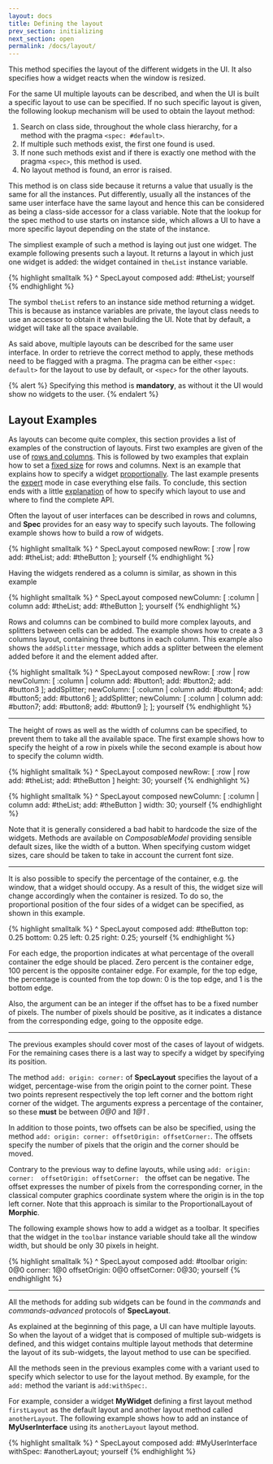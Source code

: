 ```yaml
---
layout: docs
title: Defining the layout
prev_section: initializing
next_section: open
permalink: /docs/layout/
---
```


This method specifies the layout of the different widgets in the UI.
It also specifies how a widget reacts when the window is resized.

For the same UI multiple layouts can be described, and when the UI is built a specific layout to use can be specified.
If no such specific layout is given, the following lookup mechanism will be used to obtain the layout method:

1. Search on class side, throughout the whole class hierarchy, for a method with the pragma `<spec: #default>`.
2. If multiple such methods exist, the first one found is used.
3. If none such methods exist and if there is exactly one method with the pragma `<spec>`, this method is used.
4. No layout method is found, an error is raised.

This method is on class side because it returns a value that usually is the same for all the instances.
Put differently, usually all the instances of the same user interface have the same layout and hence this can be considered as being a class-side accessor for a class variable.
Note that the lookup for the spec method to use starts on instance side, which allows a UI to have a more specific layout depending on the state of the instance.

The simpliest example of such a method is laying out just one widget.
The example following presents such a layout.
It returns a layout in which just one widget is added: the widget contained in `theList` instance variable.

{% highlight smalltalk %}
    ^ SpecLayout composed
        add: #theList;
        yourself
{% endhighlight %}

<p>The symbol <code>theList</code> refers to an instance side method returning a widget.
This is because as instance variables are private, the layout class needs to use an accessor to obtain it when building the UI.
Note that by default, a widget will take all the space available.</p>

<p>As said above, multiple layouts can be described for the same user interface.
In order to retrieve the correct method to apply, these methods need to be flagged with a pragma.
The pragma can be either <code>&lt;spec: default&gt;</code> for the layout to use by default, or <code>&lt;spec&gt;</code> for the other layouts.</p>

{% alert %}
Specifying this method is **mandatory**, as without it the UI would show no widgets to the user.
{% endalert %}


## Layout Examples

As layouts can become quite complex, this section provides a list of examples of the construction of layouts.
First two examples are given of the use of [rows and columns](#layout_rows_and_column_layout).
This is followed by two examples that explain how to set a [fixed size](#layout_set_size_pixels) for rows and columns.
Next is an example that explains how to specify a widget [proportionally](#layout_percentage).
The last example presents the [expert](#layout_expert) mode in case everything else fails.
To conclude, this section ends with a little [explanation](#layout_specify_layout) of how to specify which layout to use and where to find the complete API.

<a name="layout_rows_and_column_layout"></a>
Often the layout of user interfaces can be described in rows and columns, and **Spec** provides for an easy way to specify such layouts.
The following example shows how to build a row of widgets.

{% highlight smalltalk %}
^ SpecLayout composed
	newRow: [ :row |
		row
			add: #theList;
			add: #theButton
	];
	yourself
{% endhighlight %}

Having the widgets rendered as a column is similar, as shown in this example

{% highlight smalltalk %}
^ SpecLayout composed
	newColumn: [ :column |
		column
			add: #theList;
			add: #theButton
	];
	yourself
{% endhighlight %}


Rows and columns can be combined to build more complex layouts, and splitters between cells can be added.
The example shows how to create a 3 columns layout, containing three buttons in each column.
This example also shows the `addSplitter` message, which adds a splitter between the element added before it and the element added after.

{% highlight smalltalk %}
^ SpecLayout composed
	newRow: [ :row |
		row
			newColumn: [ :column | 
				 column
				 	add: #button1;
					add: #button2;
					add: #button3 
			];
			addSplitter;
			newColumn: [ :column | 
				 column
				 	add: #button4;
					add: #button5;
					add: #button6 
			];
			addSplitter;
			newColumn: [ :column | 
				 column
				 	add: #button7;
					add: #button8;
					add: #button9 
			];
	];
	yourself
{% endhighlight %}

---

<a name="layout_set_size_pixels"></a>
The height of rows as well as the width of columns can be specified, to prevent them to take all the available space.
The first example shows how to specify the height of a row in pixels while the second example is about how to specify the column width.

{% highlight smalltalk %}
^ SpecLayout composed
	newRow: [ :row |
		row
			add: #theList;
			add: #theButton
	] height: 30;
	yourself
{% endhighlight %}

{% highlight smalltalk %}
^ SpecLayout composed
	newColumn: [ :column |
		column
			add: #theList;
			add: #theButton
	] width: 30;
	yourself
{% endhighlight %}

Note that it is generally considered a bad habit to hardcode the size of the widgets.
Methods are available on *ComposableModel* providing sensible default sizes, like the width of a button.
When specifying custom widget sizes, care should be taken to take in account the current font size.

---

<a name="layout_percentage"></a>
It is also possible to specify the percentage of the container, e.g. the window, that a widget should occupy.
As a result of this, the widget size will change accordingly when the container is resized.
To do so, the proportional position of the four sides of a widget can be specified, as shown in this example.

{% highlight smalltalk %}
^ SpecLayout composed
	add: #theButton top: 0.25 bottom: 0.25 left: 0.25 right: 0.25;
	yourself
{% endhighlight %}

For each edge, the proportion indicates at what percentage of the overall container the edge should be placed.
Zero percent is the container edge, 100 percent is the opposite container edge.
For example, for the top edge, the percentage is counted from the top down: 0 is the top edge, and 1 is the bottom edge.


Also, the argument can be an integer if the offset has to be a fixed number of pixels.
The number of pixels should be positive, as it indicates a distance from the corresponding edge, going to the opposite edge.

---

<a name="layout_expert"></a>
The previous examples should cover most of the cases of layout of widgets.
For the remaining cases there is a last way to specify a widget by specifying its position.

The method `add: origin: corner:` of **SpecLayout** specifies the layout of a widget, percentage-wise from the origin point to the corner point.
These two points represent respectively the top left corner and the bottom right corner of the widget.
The arguments express a percentage of the container, so these __must__ be between *0@0* and *1@1* .

In addition to those points, two offsets can be also be specified, using the method `add: origin: corner: offsetOrigin: offsetCorner:`.
The offsets specify the number of pixels that the origin and the corner should be moved.

Contrary to the previous way to define layouts, while using `add: origin: corner:  offsetOrigin: offsetCorner: ` the offset can be negative.
The offset expresses the number of pixels from the corresponding corner, in the classical computer graphics coordinate system where the origin is in the top left corner.
Note that this approach is similar to the ProportionalLayout of **Morphic**.


The following example shows how to add a widget as a toolbar.
It specifies that the widget in the `toolbar` instance variable should take all the window width, but should be only 30 pixels in height.

{% highlight smalltalk %}
^ SpecLayout composed
	add: #toolbar origin: 0@0 corner: 1@0 offsetOrigin: 0@0 offsetCorner: 0@30;
	yourself
{% endhighlight %}

---

<a name="layout_specify_layout"></a>
All the methods for adding sub widgets can be found in the *commands* and *commands-advanced* protocols of **SpecLayout**.


As explained at the beginning of this page, a UI can have multiple layouts.
So when the layout of a widget that is composed of multiple sub-widgets is defined, and this widget contains multiple layout methods that determine the layout of its sub-widgets, the layout method to use can be specified.

All the methods seen in the previous examples come with a variant used to specify which selector to use for the layout method.
By example, for the `add:` method the variant is  `add:withSpec:`.

For example, consider a widget **MyWidget** defining a first layout method `firstLayout` as the default layout and another layout method called `anotherLayout`.
The following example shows how to add an instance of **MyUserInterface** using its `anotherLayout` layout method.

{% highlight smalltalk %}
^ SpecLayout composed
	add: #MyUserInterface withSpec: #anotherLayout;
	yourself
{% endhighlight %}
